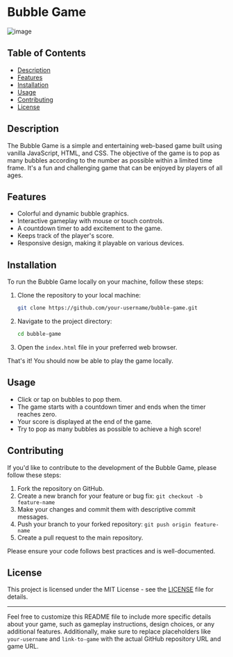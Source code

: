 
# Bubble Game

![image](https://github.com/Abhigyankrsingh/Bubble_Game/assets/72941693/8678beda-1c51-49e6-ba9d-774208bc9445)


## Table of Contents

- [Description](#description)
- [Features](#features)
- [Installation](#installation)
- [Usage](#usage)
- [Contributing](#contributing)
- [License](#license)

## Description

The Bubble Game is a simple and entertaining web-based game built using vanilla JavaScript, HTML, and CSS. The objective of the game is to pop as many bubbles according to the number as possible within a limited time frame. It's a fun and challenging game that can be enjoyed by players of all ages.

## Features

- Colorful and dynamic bubble graphics.
- Interactive gameplay with mouse or touch controls.
- A countdown timer to add excitement to the game.
- Keeps track of the player's score.
- Responsive design, making it playable on various devices.



## Installation

To run the Bubble Game locally on your machine, follow these steps:

1. Clone the repository to your local machine:

   ```bash
   git clone https://github.com/your-username/bubble-game.git
   ```

2. Navigate to the project directory:

   ```bash
   cd bubble-game
   ```

3. Open the `index.html` file in your preferred web browser.

That's it! You should now be able to play the game locally.

## Usage

- Click or tap on bubbles to pop them.
- The game starts with a countdown timer and ends when the timer reaches zero.
- Your score is displayed at the end of the game.
- Try to pop as many bubbles as possible to achieve a high score!

## Contributing

If you'd like to contribute to the development of the Bubble Game, please follow these steps:

1. Fork the repository on GitHub.
2. Create a new branch for your feature or bug fix: `git checkout -b feature-name`
3. Make your changes and commit them with descriptive commit messages.
4. Push your branch to your forked repository: `git push origin feature-name`
5. Create a pull request to the main repository.

Please ensure your code follows best practices and is well-documented.

## License

This project is licensed under the MIT License - see the [LICENSE](LICENSE) file for details.

---

Feel free to customize this README file to include more specific details about your game, such as gameplay instructions, design choices, or any additional features. Additionally, make sure to replace placeholders like `your-username` and `link-to-game` with the actual GitHub repository URL and game URL.
